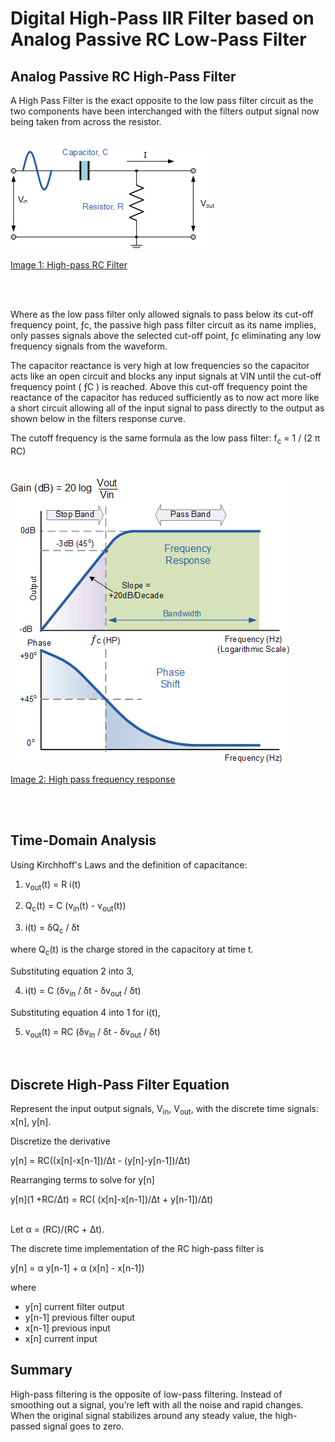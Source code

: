# Digital High-Pass IIR Filter based on Analog Passive RC Low-Pass Filter

## Analog Passive RC High-Pass Filter


A High Pass Filter is the exact opposite to the low pass filter circuit as the two components have been interchanged with the filters output signal now being taken from across the resistor.<br><br>


![Hight-pass RC Filter](./images/highpass_rc_filter.png "High-pass RC Filter")

[Image 1: High-pass RC Filter][1]

[1]: https://www.electronics-tutorials.ws/wp-content/uploads/2018/05/filter-fil11.gif
<br><br>

Where as the low pass filter only allowed signals to pass below its cut-off frequency point, ƒc, the passive high pass filter circuit as its name implies, only passes signals above the selected cut-off point, ƒc eliminating any low frequency signals from the waveform.


The capacitor reactance is very high at low frequencies so the capacitor acts like an open circuit and blocks any input signals at VIN until the cut-off frequency point ( ƒC ) is reached. Above this cut-off frequency point the reactance of the capacitor has reduced sufficiently as to now act more like a short circuit allowing all of the input signal to pass directly to the output as shown below in the filters response curve.

The cutoff frequency is the same formula as the low pass filter: f<sub>c</sub> = 1 / (2 &pi; RC)
<br><br>

![High pass frequency response](./images/highpass_frequency_response.png "High pass frequency response")

[Image 2: High pass frequency response][2]

[2]: https://www.electronics-tutorials.ws/wp-content/uploads/2018/05/filter-fil13.gif
<br><br>

## Time-Domain Analysis

Using Kirchhoff's Laws and the definition of capacitance:

1) v<sub>out</sub>(t) = R i(t)
2) Q<sub>c</sub>(t) = C (v<sub>in</sub>(t) - v<sub>out</sub>(t))

3) i(t) = &delta;Q<sub>c</sub> / &delta;t

where Q<sub>c</sub>(t) is the charge stored in the capacitory at time t.

Substituting equation 2 into 3,

4) i(t) = C (&delta;v<sub>in</sub> / &delta;t - &delta;v<sub>out</sub> / &delta;t)

Substituting equation 4 into 1 for i(t),

5) v<sub>out</sub>(t) = RC (&delta;v<sub>in</sub> / &delta;t - &delta;v<sub>out</sub> / &delta;t)

<br>


## Discrete High-Pass Filter Equation

Represent the input output signals, V<sub>in</sub>, V<sub>out</sub>, with the discrete time signals: x[n], y[n].

Discretize the derivative

y[n] = RC((x[n]-x[n-1])/&Delta;t - (y[n]-y[n-1])/&Delta;t)

Rearranging terms to solve for y[n]

y[n](1 +RC/&Delta;t) = RC( (x[n]-x[n-1])/&Delta;t + y[n-1])/&Delta;t)

<br>
Let &alpha; = (RC)/(RC + &Delta;t).

The discrete time implementation of the RC high-pass filter is

y[n] = &alpha; y[n-1] + &alpha; (x[n] - x[n-1])

where
- y[n]   current filter output
- y[n-1] previous filter ouput
- x[n-1] previous input
- x[n]   current input




## Summary

High-pass filtering is the opposite of low-pass filtering. Instead of smoothing out a signal, you’re left with all the noise and rapid changes. When the original signal stabilizes around any steady value, the high-passed signal goes to zero.